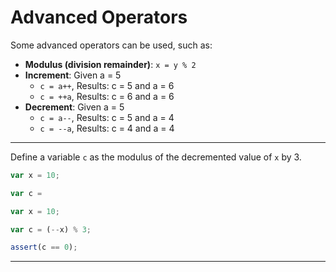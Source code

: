 # Advanced Operators

Some advanced operators can be used, such as:

* **Modulus (division remainder)**: ```x = y % 2```
* **Increment**: Given a = 5
    * ```c = a++```, Results: c = 5 and a = 6
    * ```c = ++a```, Results: c = 6 and a = 6
* **Decrement**: Given a = 5
    * ```c = a--```, Results: c = 5 and a = 4
    * ```c = --a```, Results: c = 4 and a = 4



---

Define a variable `c` as the modulus of the decremented value of `x` by 3.

```js
var x = 10;

var c = 
```

```js
var x = 10;

var c = (--x) % 3;
```

```js
assert(c == 0);
```

---
